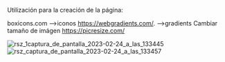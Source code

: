 Utilización para la creación de la página:

boxicons.com -->iconos
https://webgradients.com/. -->gradients
Cambiar tamaño de imágen https://picresize.com/


![rsz_1captura_de_pantalla_2023-02-24_a_las_133445](https://user-images.githubusercontent.com/77559097/221276128-5a8e1d83-a9e5-4690-912d-1e233e1e96e8.jpg)
![rsz_captura_de_pantalla_2023-02-24_a_las_133457](https://user-images.githubusercontent.com/77559097/221276130-c331e5fe-c33a-4064-a1e0-c9d144e0ad1f.jpg)
